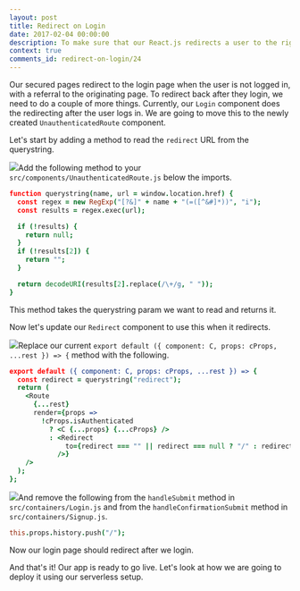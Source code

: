 ```yaml
---
layout: post
title: Redirect on Login
date: 2017-02-04 00:00:00
description: To make sure that our React.js redirects a user to the right page after they login, we are going to use the React Router v4 Redirect component.
context: true
comments_id: redirect-on-login/24
---
```


Our secured pages redirect to the login page when the user is not logged in, with a referral to the originating page. To redirect back after they login, we need to do a couple of more things. Currently, our `Login` component does the redirecting after the user logs in. We are going to move this to the newly created `UnauthenticatedRoute` component.

Let's start by adding a method to read the `redirect` URL from the querystring.

<img class="code-marker" src="/assets/s.png" />Add the following method to your `src/components/UnauthenticatedRoute.js` below the imports.

``` coffee
function querystring(name, url = window.location.href) {
  const regex = new RegExp("[?&]" + name + "(=([^&#]*))", "i");
  const results = regex.exec(url);

  if (!results) {
    return null;
  }
  if (!results[2]) {
    return "";
  }

  return decodeURI(results[2].replace(/\+/g, " "));
}
```

This method takes the querystring param we want to read and returns it.

Now let's update our `Redirect` component to use this when it redirects.

<img class="code-marker" src="/assets/s.png" />Replace our current `export default ({ component: C, props: cProps, ...rest }) => {` method with the following.

``` coffee
export default ({ component: C, props: cProps, ...rest }) => {
  const redirect = querystring("redirect");
  return (
    <Route
      {...rest}
      render={props =>
        !cProps.isAuthenticated
          ? <C {...props} {...cProps} />
          : <Redirect
              to={redirect === "" || redirect === null ? "/" : redirect}
            />}
    />
  );
};
```

<img class="code-marker" src="/assets/s.png" />And remove the following from the `handleSubmit` method in `src/containers/Login.js` and from the `handleConfirmationSubmit` method in `src/containers/Signup.js`.

``` coffee
this.props.history.push("/");
```

Now our login page should redirect after we login.

And that's it! Our app is ready to go live. Let's look at how we are going to deploy it using our serverless setup.
